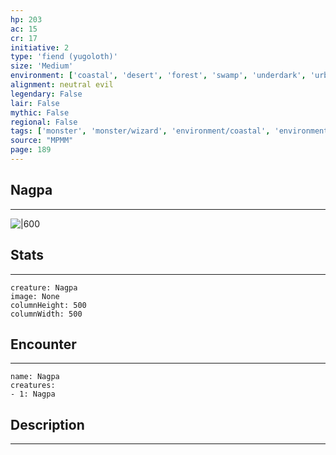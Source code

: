 ```yaml
---
hp: 203
ac: 15
cr: 17
initiative: 2
type: 'fiend (yugoloth)'    
size: 'Medium'
environment: ['coastal', 'desert', 'forest', 'swamp', 'underdark', 'urban']
alignment: neutral evil
legendary: False
lair: False
mythic: False
regional: False
tags: ['monster', 'monster/wizard', 'environment/coastal', 'environment/desert', 'environment/forest', 'environment/swamp', 'environment/underdark', 'environment/urban']
source: "MPMM"
page: 189
---
```


## Nagpa
---

![|600](D:/Program%20Files/5e.tools/img/bestiary/MPMM/Nagpa.webp)

## Stats
---

```statblock
creature: Nagpa
image: None
columnHeight: 500
columnWidth: 500
```

## Encounter
---

```encounter-table
name: Nagpa
creatures:
- 1: Nagpa
```

## Description
---




